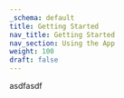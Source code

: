 ```yaml
---
_schema: default
title: Getting Started
nav_title: Getting Started
nav_section: Using the App
weight: 100
draft: false
---
```

asdfasdf